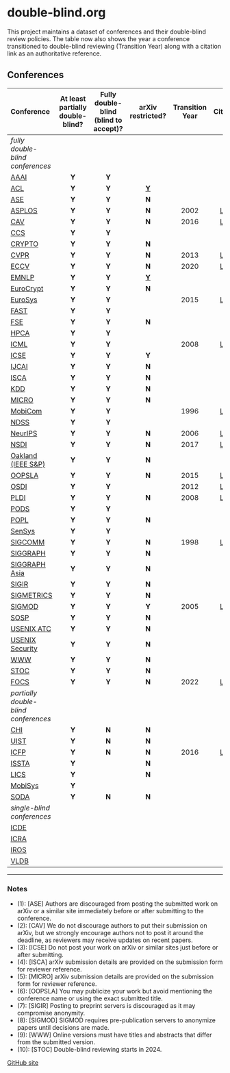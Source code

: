 # double-blind.org

This project maintains a dataset of conferences and their double-blind review policies. The table now also shows the year a conference transitioned to double-blind reviewing (Transition Year) along with a citation link as an authoritative reference.

## Conferences

| Conference | At least partially double-blind? | Fully double-blind (blind to accept)? | arXiv restricted? | Transition Year | Citation |
| :--        | :--:                             | :--:                                   | :--:            | :--:           | :--:     |
| _fully double-blind conferences_ |  |  |  |  |  |
| [AAAI](https://aaai.org/Conferences/AAAI-20/aaai20call/) | **Y** | **Y** |  |  |  |
| [ACL](https://acl2020.org/calls/papers/) | **Y** | **Y** | [**Y**](https://acl2020.org/calls/papers/#important-anonymity-period) |  |  |
| [ASE](https://conf.researchr.org/track/ase-2020/ase-2020-papers) | **Y** | **Y** | **N** |  |  |
| [ASPLOS](https://research.cs.wisc.edu/asplos-X/asplos-cfp.html) | **Y** | **Y** | **N** | 2002 | [Link](https://web.archive.org/web/19980129125921/http://arch.cs.ucdavis.edu/ASPLOS98/cfp.html) |
| [CAV](https://conferences.i-cav.org/2025/cfp/) | **Y** | **Y** | **N** | 2016 | [Link](https://i-cav.org/2016/call-for-papers/submission-and-double-blind-reviewing-faq/) |
| [CCS](https://www.sigsac.org/ccs/CCS2020/call-for-papers.html) | **Y** | **Y** |  |  |  |
| [CRYPTO](https://crypto.iacr.org/2020/callforpapers.html) | **Y** | **Y** | **N** |  |  |
| [CVPR](https://cvpr.thecvf.com/Conferences/2025/AuthorGuidelines) | **Y** | **Y** | **N** | 2013 | [Link](https://pamitc.org/cvpr13/author_guidelines.html) |
| [ECCV](https://eccv.ecva.net/Conferences/2024/SubmissionPolicies) | **Y** | **Y** | **N** | 2020 | [Link](https://eccv2020.eu/author-instructions/) |
| [EMNLP](https://2020.emnlp.org/call-for-papers) | **Y** | **Y** | [**Y**](https://www.emnlp-ijcnlp2019.org/calls/papers) |  |  |
| [EuroCrypt](https://eurocrypt.iacr.org/2020/callforpapers.html) | **Y** | **Y** | **N** |  |  |
| [EuroSys](https://www.eurosys2020.org/call-for-papers/) | **Y** | **Y** |  | 2015 | [Link](https://eurosys2015.labri.fr/calls/papers/) |
| [FAST](https://www.usenix.org/conference/fast20/call-for-papers) | **Y** | **Y** |  |  |  |
| [FSE](https://2020.esec-fse.org/track/fse-2020-papers) | **Y** | **Y** | **N** |  |  |
| [HPCA](https://www.hpca-conf.org/2020/calls/) | **Y** | **Y** |  |  |  |
| [ICML](https://icml.cc/Conferences/2020/CallForPapers) | **Y** | **Y** |  | 2008 | [Link](https://icml.cc/Conferences/2008/cfp.shtml.html) |
| [ICSE](https://conf.researchr.org/track/icse-2020/icse-2020-papers#Submitting-to-ICSE-Q-A) | **Y** | **Y** | **Y** |  |  |
| [IJCAI](https://ijcai20.org/call-for-papers.html) | **Y** | **Y** | **N** |  |  |
| [ISCA](https://www.iscaconf.org/isca2020/submit/guidelines.html) | **Y** | **Y** | **N** |  |  |
| [KDD](https://www.kdd.org/kdd2020/calls/view/kdd-2020-call-for-research-papers) | **Y** | **Y** | **N** |  |  |
| [MICRO](https://www.microarch.org/micro52/submit/guidelines.html) | **Y** | **Y** | **N** |  |  |
| [MobiCom](https://sigmobile.org/mobicom/2025/cfp.html) | **Y** | **Y** |  | 1996 | [Link](https://www.sigmobile.org/mobicom/1996/mobicom96-cfp.html) |
| [NDSS](https://www.ndss-symposium.org/ndss2020/call-for-papers/) | **Y** | **Y** |  |  |  |
| [NeurIPS](https://nips.cc/Conferences/2019/CallForPapers) | **Y** | **Y** | **N** | 2006 | [Link](https://neurips.cc/Conferences/2006/Calls/Call%20For%20Papers) |
| [NSDI](https://www.usenix.org/conference/nsdi25/call-for-papers) | **Y** | **Y** | **N** | 2017 | [Link](https://www.usenix.org/legacy/events/nsdi06/cfp/) |
| [Oakland (IEEE S&P)](https://www.ieee-security.org/TC/SP2020/cfpapers.html) | **Y** | **Y** | **N** |  |  |
| [OOPSLA](https://2020.splashcon.org/track/splash-2020-oopsla#Call-for-Papers) | **Y** | **Y** | **N** | 2015 | [Link](https://2015.splashcon.org/track/oopsla2015) |
| [OSDI](https://www.usenix.org/conference/osdi25/call-for-papers) | **Y** | **Y** |  | 2012 | [Link](https://www.usenix.org/conference/osdi12) |
| [PLDI](https://pldi25.sigplan.org/track/pldi-2025-papers#FAQ-on-Double-Blind-Reviewing) | **Y** | **Y** | **N** | 2008 | [Link](http://pldi2008.cs.ucr.edu) |
| [PODS](https://2021.sigmod.org/calls_papers_pods_research.shtml) | **Y** | **Y** |  |  |  |
| [POPL](https://popl24.sigplan.org/track/POPL-2024-popl-research-papers) | **Y** | **Y** | **N** |  |  |
| [SenSys](http://sensys.acm.org/2020/cfp/) | **Y** | **Y** |  |  |  |
| [SIGCOMM](https://conferences.sigcomm.org/sigcomm/2025/submission/) | **Y** | **Y** | **N** | 1998 | [Link](https://conferences.sigcomm.org/sigcomm/1998/CFP.html) |
| [SIGGRAPH](https://s2020.siggraph.org/submissions/technical-papers-submissions/technical-papers-submissions-faq/) | **Y** | **Y** | **N** |  |  |
| [SIGGRAPH Asia](https://sa2019.siggraph.org/submissions/technical-papers) | **Y** | **Y** | **N** |  |  |
| [SIGIR](https://sigir.org/sigir2020/call-for-full-papers/) | **Y** | **Y** | **N** |  |  |
| [SIGMETRICS](https://www.sigmetrics.org/sigmetrics2020/call_for_papers.html) | **Y** | **Y** | **N** |  |  |
| [SIGMOD](https://2025.sigmod.org/calls_papers_sigmod_research.shtml) | **Y** | **Y** | **Y** | 2005 | [Link](https://sigmod.org/publications/pastconf/sigmod2004/SIGMODprogram.html) |
| [SOSP](https://sosp2021.mpi-sws.org/cfp.html) | **Y** | **Y** | **N** |  |  |
| [USENIX ATC](https://www.usenix.org/conference/atc20/call-for-papers) | **Y** | **Y** | **N** |  |  |
| [USENIX Security](https://www.usenix.org/sites/default/files/sec20_cfp_101519.pdf) | **Y** | **Y** | **N** |  |  |
| [WWW](https://www2020.thewebconf.org/call-for-contributions#instructions) | **Y** | **Y** | **N** |  |  |
| [STOC](http://acm-stoc.org/stoc2024/stoc2024-cfp.html) | **Y** | **Y** | **N** |  |  |
| [FOCS](https://focs.computer.org/2023/call-for-papers/#SubmissionInstructions) | **Y** | **Y** | **N** | 2022 | [Link](https://ieee-focs.org/focs2022/cfp.html) |
| _partially double-blind conferences_ |  |  |  |  |  |
| [CHI](https://chi2020.acm.org/authors/papers/chi-anonymisation-policy/) | **Y** | **N** | **N** |  |  |
| [UIST](https://uist.acm.org/uist2019/author-guide/index.html#ano) | **Y** | **N** | **N** |  |  |
| [ICFP](https://conf.researchr.org/track/icfp-2020/icfp-2020-papers#Call-for-Papers) | **Y** | **N** | **N** | 2016 | [Link](https://icfp16.sigplan.org/track/icfp-2016-papers#Call-for-Papers) |
| [ISSTA](https://conf.researchr.org/track/issta-2020/issta-2020-papers#Double-Blind-Reviewing) | **Y** |  | **N** |  |  |
| [LICS](https://lics.siglog.org/lics20/cfp.php) | **Y** |  | **N** |  |  |
| [MobiSys](https://www.sigmobile.org/mobisys/2020/cfp/) | **Y** |  |  |  |  |
| [SODA](https://www.siam.org/conferences/cm/submissions-and-deadlines/soda22-submissions-deadlines) | **Y** | **N** | **N** |  |  |
| _single-blind conferences_ |  |  |  |  |  |
| [ICDE](https://icde2024.github.io/CFP_research.html) |  |  |  |  |  |
| [ICRA](https://2024.ieee-icra.org/call-for-contributions.html) |  |  |  |  |  |
| [IROS](https://ieee-iros.org/call-for-papers/) |  |  |  |  |  |
| [VLDB](http://vldb.org/pvldb/vol15-submission/) |  |  |  |  |  |

---

### Notes

* (1): [ASE] Authors are discouraged from posting the submitted work on arXiv or a similar site immediately before or after submitting to the conference.
* (2): [CAV] We do not discourage authors to put their submission on arXiv, but we strongly encourage authors not to post it around the deadline, as reviewers may receive updates on recent papers.
* (3): [ICSE] Do not post your work on arXiv or similar sites just before or after submitting.
* (4): [ISCA] arXiv submission details are provided on the submission form for reviewer reference.
* (5): [MICRO] arXiv submission details are provided on the submission form for reviewer reference.
* (6): [OOPSLA] You may publicize your work but avoid mentioning the conference name or using the exact submitted title.
* (7): [SIGIR] Posting to preprint servers is discouraged as it may compromise anonymity.
* (8): [SIGMOD] SIGMOD requires pre-publication servers to anonymize papers until decisions are made.
* (9): [WWW] Online versions must have titles and abstracts that differ from the submitted version.
* (10): [STOC] Double-blind reviewing starts in 2024.

[GitHub site](https://github.com/double-blind-reviewing/double-blind-reviewing.github.io)